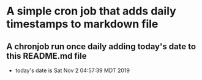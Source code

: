 A simple cron job that adds daily timestamps to markdown file
============================================================
## A chronjob run once daily adding today's date to this README.md file
* today's date is Sat Nov  2 04:57:39 MDT 2019
